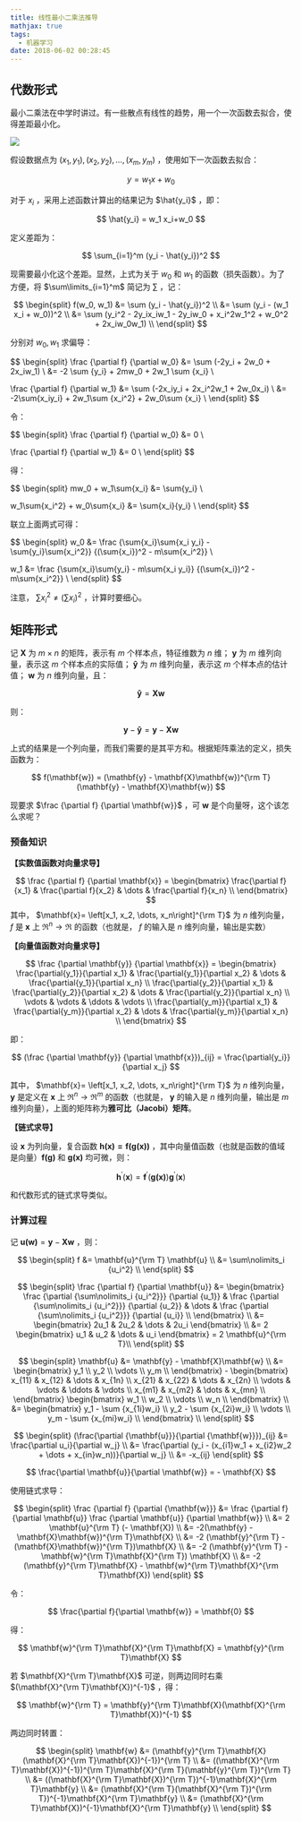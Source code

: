 ```yaml
---
title: 线性最小二乘法推导
mathjax: true
tags:
  - 机器学习
date: 2018-06-02 00:28:45
---
```


## 代数形式

最小二乘法在中学时讲过。有一些散点有线性的趋势，用一个一次函数去拟合，使得差距最小化。

![](https://img-1256819794.cos.ap-beijing.myqcloud.com/20180602_013158.jpg)

<!-- more -->

假设数据点为 $(x_1, y_1), (x_2, y_2),\dots,(x_m, y_m)$ ，使用如下一次函数去拟合：

$$
y = w_1 x + w_0 
$$

对于 $x_i$ ，采用上述函数计算出的结果记为 $\hat{y_i}$ ，即：

$$
\hat{y_i} = w_1 x_i+w_0
$$

定义差距为：

$$
\sum_{i=1}^m (y_i - \hat{y_i})^2
$$

现需要最小化这个差距。显然，上式为关于 $w_0$ 和 $w_1$ 的函数（损失函数）。为了方便，将 $\sum\limits_{i=1}^m$ 简记为 $\sum$ ，记：

$$
\begin{split}
f(w_0, w_1) &= \sum (y_i - \hat{y_i})^2 \\
            &= \sum (y_i - (w_1 x_i + w_0))^2 \\
            &= \sum (y_i^2 - 2y_ix_iw_1 - 2y_iw_0 + x_i^2w_1^2 + w_0^2 + 2x_iw_0w_1) \\
\end{split}
$$

分别对 $w_0, w_1$ 求偏导：

$$
\begin{split}
\frac {\partial f} {\partial w_0} &= \sum (-2y_i + 2w_0 + 2x_iw_1) \\
&= -2 \sum {y_i} + 2mw_0 + 2w_1 \sum {x_i} \\

\frac {\partial f} {\partial w_1} &= \sum (-2x_iy_i + 2x_i^2w_1 + 2w_0x_i) \\
&= -2\sum{x_iy_i} + 2w_1\sum {x_i^2} + 2w_0\sum {x_i} \\
\end{split}
$$

令：

$$
\begin{split}
\frac {\partial f} {\partial w_0} &= 0 \\

\frac {\partial f} {\partial w_1} &= 0 \\
\end{split}
$$

得：

$$
\begin{split}
mw_0 + w_1\sum{x_i} &= \sum{y_i} \\

w_1\sum{x_i^2} + w_0\sum{x_i} &= \sum{x_i}{y_i} \\
\end{split}
$$

联立上面两式可得：

$$
\begin{split}
w_0 &= \frac {\sum{x_i}\sum{x_i y_i} - \sum{y_i}\sum{x_i^2}} {(\sum{x_i})^2 - m\sum{x_i^2}} \\

w_1 &= \frac {\sum{x_i}\sum{y_i} - m\sum{x_i y_i}} {(\sum{x_i})^2 - m\sum{x_i^2}} \\
\end{split}
$$

注意， $\sum{x_i^2} \ne (\sum{x_i})^2$ ，计算时要细心。

## 矩阵形式

记 $\mathbf{X}$ 为 $m\times n$ 的矩阵，表示有 $m$ 个样本点，特征维数为 $n$ 维； $\mathbf{y}$ 为 $m$ 维列向量，表示这 $m$ 个样本点的实际值； $\mathbf{\hat{y}}$ 为 $m$ 维列向量，表示这 $m$ 个样本点的估计值； $\mathbf{w}$ 为 $n$ 维列向量，且：

$$ 
\mathbf{\hat{y}} = \mathbf{X}\mathbf{w}
$$

则：

$$
\mathbf{y} - \mathbf{\hat{y}} = \mathbf{y} - \mathbf{X}\mathbf{w}
$$

上式的结果是一个列向量，而我们需要的是其平方和。根据矩阵乘法的定义，损失函数为：

$$
f(\mathbf{w}) = (\mathbf{y} - \mathbf{X}\mathbf{w})^{\rm T}(\mathbf{y} - \mathbf{X}\mathbf{w})
$$

现要求 $\frac {\partial f} {\partial \mathbf{w}}$ ，可 $\mathbf{w}$ 是个向量呀，这个该怎么求呢？

### 预备知识

**【实数值函数对向量求导】**

$$
\frac {\partial f} {\partial \mathbf{x}} = 
\begin{bmatrix}
    \frac{\partial f}{x_1} & \frac{\partial f}{x_2} & \dots & \frac{\partial f}{x_n} \\
\end{bmatrix}
$$
其中， $\mathbf{x}= \left[x_1, x_2, \dots, x_n\right]^{\rm T}$ 为 $n$ 维列向量， $f$ 是 $\mathbf{x}$ 上 $\Re^n \to \Re$ 的函数（也就是， $f$ 的输入是 $n$ 维列向量，输出是实数）

**【向量值函数对向量求导】**

$$
\frac {\partial \mathbf{y}} {\partial \mathbf{x}} = 
\begin{bmatrix}
\frac{\partial{y_1}}{\partial x_1} & \frac{\partial{y_1}}{\partial x_2} & \dots & \frac{\partial{y_1}}{\partial x_n} \\
\frac{\partial{y_2}}{\partial x_1} & \frac{\partial{y_2}}{\partial x_2} & \dots & \frac{\partial{y_2}}{\partial x_n} \\
\vdots & \vdots & \ddots & \vdots \\
\frac{\partial{y_m}}{\partial x_1} & \frac{\partial{y_m}}{\partial x_2} & \dots & \frac{\partial{y_m}}{\partial x_n} \\
\end{bmatrix}
$$

即：

$$
(\frac {\partial \mathbf{y}} {\partial \mathbf{x}})_{ij} = \frac{\partial{y_i}}{\partial x_j}
$$

其中， $\mathbf{x}= \left[x_1, x_2, \dots, x_n\right]^{\rm T}$ 为 $n$ 维列向量， $\mathbf{y}$ 是定义在 $\mathbf{x}$ 上 $\Re^n \to \Re^m$ 的函数（也就是， $\mathbf{y}$ 的输入是 $n$ 维列向量，输出是 $m$ 维列向量），上面的矩阵称为**雅可比（Jacobi）矩阵**。

**【链式求导】**

设 $\mathbf{x}$ 为列向量，复合函数 $\mathbf{h(\mathbf{x}) = \mathbf{f(\mathbf{g(\mathbf{x})})}}$  ，其中向量值函数（也就是函数的值域是向量）$\mathbf{f(\mathbf{g})}$ 和 $\mathbf{g(\mathbf{x})}$ 均可微，则：

$$ 
\mathbf{h}^\prime(\mathbf{x}) = \mathbf{f}^\prime(\mathbf{g(\mathbf{x})})\mathbf{g}^\prime(\mathbf{x})
$$

和代数形式的链式求导类似。

### 计算过程

记 $\mathbf{u(\mathbf{w})} = \mathbf{y} - \mathbf{X}\mathbf{w}$ ，则：

$$
\begin{split}
f &= \mathbf{u}^{\rm T} \mathbf{u} \\ 
  &= \sum\nolimits_i {u_i^2} \\
\end{split}
$$

$$
\begin{split}
\frac {\partial f} {\partial \mathbf{u}}
&=  
\begin{bmatrix}
\frac {\partial {\sum\nolimits_i {u_i^2}}} {\partial {u_1}} & \frac {\partial {\sum\nolimits_i {u_i^2}}} {\partial {u_2}} & \dots & \frac {\partial {\sum\nolimits_i {u_i^2}}} {\partial {u_i}} \\
\end{bmatrix} \\ 
&= 
\begin{bmatrix}
2u_1 & 2u_2 & \dots & 2u_i
\end{bmatrix} \\ 
&= 2
\begin{bmatrix}
u_1 & u_2 & \dots & u_i
\end{bmatrix} = 2 \mathbf{u}^{\rm T}\\ 
\end{split}
$$

$$
\begin{split}
\mathbf{u} &= \mathbf{y} - \mathbf{X}\mathbf{w}  \\
&= 
\begin{bmatrix}
y_1 \\ y_2 \\ \vdots \\ y_m \\
\end{bmatrix} - 
\begin{bmatrix}
x_{11} & x_{12} & \dots & x_{1n} \\
x_{21} & x_{22} & \dots & x_{2n} \\
\vdots & \vdots & \ddots & \vdots \\
x_{m1} & x_{m2} & \dots & x_{mn} \\
\end{bmatrix}
\begin{bmatrix}
w_1 \\ w_2 \\ \vdots \\ w_n \\
\end{bmatrix} \\
&= 
\begin{bmatrix}
y_1 - \sum {x_{1i}w_i} \\ 
y_2 - \sum {x_{2i}w_i} \\
\vdots \\
y_m - \sum {x_{mi}w_i} \\
\end{bmatrix}
\\
\end{split}
$$

$$
\begin{split}
(\frac{\partial {\mathbf{u}}}{\partial {\mathbf{w}}})_{ij} &= \frac{\partial u_i}{\partial w_j} \\
&= \frac{\partial (y_i - (x_{i1}w_1 + x_{i2}w_2 + \dots + x_{in}w_n))}{\partial w_j} \\ 
&= -x_{ij}
\end{split}
$$

$$
\frac{\partial \mathbf{u}}{\partial \mathbf{w}} = - \mathbf{X}
$$

使用链式求导：

$$
\begin{split}
\frac {\partial f} {\partial {\mathbf{w}}} &= \frac {\partial f} {\partial \mathbf{u}} \frac {\partial \mathbf{u}} {\partial \mathbf{w}} \\ 
&= 2 \mathbf{u}^{\rm T} (- \mathbf{X}) \\
&= -2(\mathbf{y} - \mathbf{X}\mathbf{w})^{\rm T}\mathbf{X} \\
&= -2 (\mathbf{y}^{\rm T} - (\mathbf{X}\mathbf{w})^{\rm T})\mathbf{X} \\ 
&= -2 (\mathbf{y}^{\rm T} - \mathbf{w}^{\rm T}\mathbf{X}^{\rm T}) \mathbf{X} \\ 
&= -2 (\mathbf{y}^{\rm T}\mathbf{X} - \mathbf{w}^{\rm T}\mathbf{X}^{\rm T}\mathbf{X})
\end{split}
$$

令：

$$
\frac{\partial f}{\partial \mathbf{w}} = \mathbf{0}
$$

得：

$$
\mathbf{w}^{\rm T}\mathbf{X}^{\rm T}\mathbf{X} = \mathbf{y}^{\rm T}\mathbf{X}
$$

若 $\mathbf{X}^{\rm T}\mathbf{X}$ 可逆，则两边同时右乘 $(\mathbf{X}^{\rm T}\mathbf{X})^{-1}$ ，得：

$$
\mathbf{w}^{\rm T} = \mathbf{y}^{\rm T}\mathbf{X}(\mathbf{X}^{\rm T}\mathbf{X})^{-1}
$$

两边同时转置：

$$
\begin{split}
\mathbf{w} &= (\mathbf{y}^{\rm T}\mathbf{X}(\mathbf{X}^{\rm T}\mathbf{X})^{-1})^{\rm T} \\ 
&= ((\mathbf{X}^{\rm T}\mathbf{X})^{-1})^{\rm T}\mathbf{X}^{\rm T}(\mathbf{y}^{\rm T})^{\rm T} \\ 
&= ((\mathbf{X}^{\rm T}\mathbf{X})^{\rm T})^{-1}\mathbf{X}^{\rm T}\mathbf{y} \\ 
&= (\mathbf{X}^{\rm T}(\mathbf{X}^{\rm T})^{\rm T})^{-1}\mathbf{X}^{\rm T}\mathbf{y} \\ 
&= (\mathbf{X}^{\rm T}\mathbf{X})^{-1}\mathbf{X}^{\rm T}\mathbf{y} \\ 
\end{split}
$$
